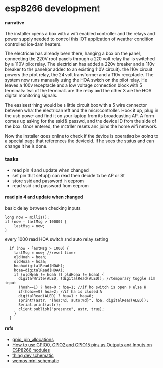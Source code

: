 # esp8266 development
#### narrative
The installer opens a box with a wifi enabled controller and the relays and power supply needed to control this IOT application of weather condition controlled ice-dam heaters. 

The electrican has already been there, hanging a box on the panel, connecting the 220V roof panels through a 220 volt relay that is switched by a 110V pilot relay. The electrician has added a 220v breaker and a 110v breaker to the panel(or added to an existing 110V circuit). the 110v circuit powers the pilot relay, the 24 volt transformer and a 110v receptacle. The system now runs manually using the HOA switch on the pilot relay. He leaves a 100v receptacle and a low voltage connection block with 5 terminals: two of the terminals are the relay and the other 3 are the HOA digital monitoring signals.

The easisest thing would be a little circuit box with a 5 wire connector between what the electrican left and the microcontroller. Hook it up, plug in the usb power and find it on your laptop from its broadcasting AP. A form comes up asking for the ssid & passwd, and the device ID from the side of the box. Once entered, the mctrller resets and joins the home wifi network. 

Now the installer goes online to check if the device is operating by going to a special page that references the deviceid. If he sees the status and can change it he is done.

### tasks
- read pin 4 and update when changed
- set pin that setup() can read then decide to be AP or St
- store ssid and password in eeprom
- read ssid and password from eeprom

#### read pin 4 and update when changed

basic delay between checking inputs

    long now = millis();
    if (now - lastMsg > 10000) {
        lastMsg = now;
    }

every 1000 read HOA switch and auto relay setting

      if (now - lastMsg > 1000) {
        lastMsg = now; //reset timer
        oldHoah = hoah;
        oldHoaa = hoaa;
        hoah=digitalRead(HOAH);
        hoaa=digitalRead(HOAA);
        if (oldHoah != hoah || oldHoaa != hoaa) {
          digitalWrite(ALED, !digitalRead(ALED)); //temporary toggle sim input
          (hoah==1) ? hoa=0 : hoa=1; //if ho switch is open O else H 
          if(hoaa==0) hoa=2; //if ha is closed A
          digitalRead(ALED) ? haa=1 : haa=0;
          sprintf(astr, "{hoa:%d, auto:%d}", hoa, digitalRead(ALED));
          Serial.print(astr);
          client.publish("presence", astr, true);
        }
      }

#### refs
- <a href="http://www.esp8266.com/wiki/doku.php?id=esp8266_gpio_pin_allocations">gpio_pin_allocations</a> 
- <a href="http://www.forward.com.au/pfod/ESP8266/GPIOpins/index.html">How to use GPIO0, GPIO2 and GPIO15 pins as Outputs and Inputs on ESP8266 modules</a>
- <a href="https://cdn.sparkfun.com/datasheets/Wireless/WiFi/ESP8266-Thing-Dev-v10.pdf">thing dev schematic</a>
- <a href="http://www.wemos.cc/wiki/lib/exe/fetch.php?media=en:d1_mini.pdf">wemos mini schematic</a>